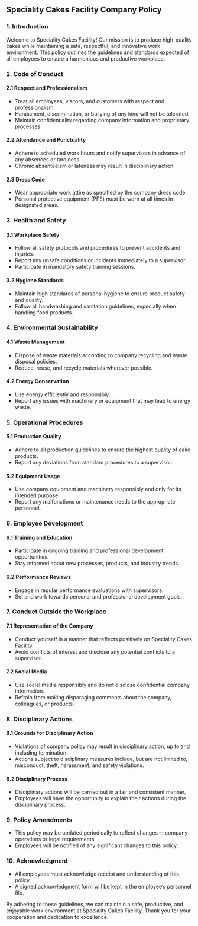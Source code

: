 ## Speciality Cakes Facility Company Policy

### 1. Introduction
Welcome to Speciality Cakes Facility! Our mission is to produce high-quality cakes while maintaining a safe, respectful, and innovative work environment. This policy outlines the guidelines and standards expected of all employees to ensure a harmonious and productive workplace.

### 2. Code of Conduct

#### 2.1 Respect and Professionalism
- Treat all employees, visitors, and customers with respect and professionalism.
- Harassment, discrimination, or bullying of any kind will not be tolerated.
- Maintain confidentiality regarding company information and proprietary processes.

#### 2.2 Attendance and Punctuality
- Adhere to scheduled work hours and notify supervisors in advance of any absences or tardiness.
- Chronic absenteeism or lateness may result in disciplinary action.

#### 2.3 Dress Code
- Wear appropriate work attire as specified by the company dress code.
- Personal protective equipment (PPE) must be worn at all times in designated areas.

### 3. Health and Safety

#### 3.1 Workplace Safety
- Follow all safety protocols and procedures to prevent accidents and injuries.
- Report any unsafe conditions or incidents immediately to a supervisor.
- Participate in mandatory safety training sessions.

#### 3.2 Hygiene Standards
- Maintain high standards of personal hygiene to ensure product safety and quality.
- Follow all handwashing and sanitation guidelines, especially when handling food products.

### 4. Environmental Sustainability

#### 4.1 Waste Management
- Dispose of waste materials according to company recycling and waste disposal policies.
- Reduce, reuse, and recycle materials wherever possible.

#### 4.2 Energy Conservation
- Use energy efficiently and responsibly.
- Report any issues with machinery or equipment that may lead to energy waste.

### 5. Operational Procedures

#### 5.1 Production Quality
- Adhere to all production guidelines to ensure the highest quality of cake products.
- Report any deviations from standard procedures to a supervisor.

#### 5.2 Equipment Usage
- Use company equipment and machinery responsibly and only for its intended purpose.
- Report any malfunctions or maintenance needs to the appropriate personnel.

### 6. Employee Development

#### 6.1 Training and Education
- Participate in ongoing training and professional development opportunities.
- Stay informed about new processes, products, and industry trends.

#### 6.2 Performance Reviews
- Engage in regular performance evaluations with supervisors.
- Set and work towards personal and professional development goals.

### 7. Conduct Outside the Workplace

#### 7.1 Representation of the Company
- Conduct yourself in a manner that reflects positively on Speciality Cakes Facility.
- Avoid conflicts of interest and disclose any potential conflicts to a supervisor.

#### 7.2 Social Media
- Use social media responsibly and do not disclose confidential company information.
- Refrain from making disparaging comments about the company, colleagues, or products.

### 8. Disciplinary Actions

#### 8.1 Grounds for Disciplinary Action
- Violations of company policy may result in disciplinary action, up to and including termination.
- Actions subject to disciplinary measures include, but are not limited to, misconduct, theft, harassment, and safety violations.

#### 8.2 Disciplinary Process
- Disciplinary actions will be carried out in a fair and consistent manner.
- Employees will have the opportunity to explain their actions during the disciplinary process.

### 9. Policy Amendments
- This policy may be updated periodically to reflect changes in company operations or legal requirements.
- Employees will be notified of any significant changes to this policy.

### 10. Acknowledgment
- All employees must acknowledge receipt and understanding of this policy.
- A signed acknowledgment form will be kept in the employee’s personnel file.

By adhering to these guidelines, we can maintain a safe, productive, and enjoyable work environment at Speciality Cakes Facility. Thank you for your cooperation and dedication to excellence.